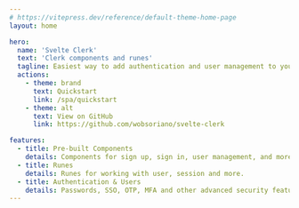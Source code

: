 ```yaml
---
# https://vitepress.dev/reference/default-theme-home-page
layout: home

hero:
  name: 'Svelte Clerk'
  text: 'Clerk components and runes'
  tagline: Easiest way to add authentication and user management to your Svelte application
  actions:
    - theme: brand
      text: Quickstart
      link: /spa/quickstart
    - theme: alt
      text: View on GitHub
      link: https://github.com/wobsoriano/svelte-clerk

features:
  - title: Pre-built Components
    details: Components for sign up, sign in, user management, and more.
  - title: Runes
    details: Runes for working with user, session and more.
  - title: Authentication & Users
    details: Passwords, SSO, OTP, MFA and other advanced security features.
---
```

